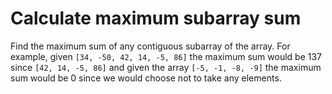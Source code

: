 # Calculate maximum subarray sum

Find the maximum sum of any contiguous subarray of the array. For example, given `[34, -50, 42, 14, -5, 86]` the maximum sum would be 137 since `[42, 14, -5, 86]` and given the array `[-5, -1, -8, -9]` the maximum sum would be 0 since we would choose not to take any elements.
